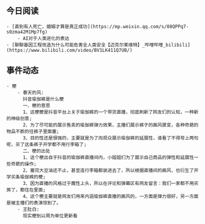 ## 今日阅读
	- [直到有人死亡，婚姻才算是真正成功](https://mp.weixin.qq.com/s/08QPPq7-s0zma42M1Mp7fg)
		- AI对于人类进化的表达
	- [聊聊基因工程改造为什么可能危害全人类安全【迈克尔莱维特】_哔哩哔哩_bilibili](https://www.bilibili.com/video/BV1LK411Q7UB/)
## 事件动态
	- 梗
		- 春天的风:
		  抖音瑜伽裤是什么梗
		  一、梗的意思
		  1、这梗梗是抖音平台上关于瑜伽裤的一个带货直播，彻底刷新了网友们的认知，一种新的神级创意;
		  2、为了尽可能的展示售卖的瑜伽裤弹力效果，主播们展示裤子的画风骤变，各种奇葩的物品不断的往裤子里面塞;
		  3、目的性还是很强的，主要就是为了向观众展示瑜伽裤的延展性，谁看了不得夸上两句呢，买了这条裤子开学都不用行李箱了;
		  二、梗的出处
		  1、这个梗出自于抖音的瑜伽裤直播间内，小姐姐们为了展示自己商品的弹性和延展性一些奇葩的操作;
		  2、塞完大豆油还不止，甚至连行李箱都装进去了，所以根据直播间的画风，也衍生了开学买条瑜伽裤的梗;
		  3、因为直播的风格过于魔性上头，所以在评论和弹幕区有网友留言：我们一家都不用买房了，都住在里面;
		  4、这个梗主要就是网友们用来内涵瑜伽裤直播的画风的，一方面是弹力很好，另一方面是被主播们的表演惊到了。
		- 王肚白:
		  现实梗到以周为单位更新看